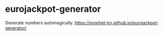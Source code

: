 # eurojackpot-generator
Generate numbers automagically.
https://prophet-kn.github.io/eurojackpot-generator/
